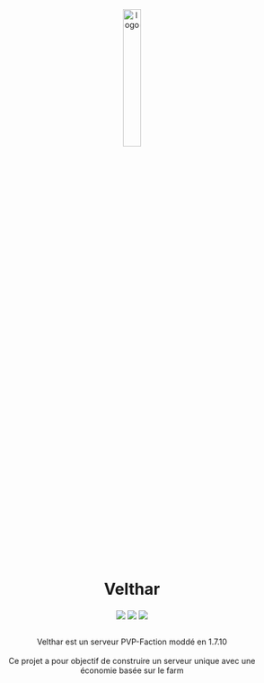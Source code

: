 <div align="center">

<img src="[https://i.imgur.com/oPi4P7a.png](https://avatars.githubusercontent.com/u/166123983?s=400&u=1d26de1a03cf39d2b7e5d7526859cef85ac63dff&v=4)" alt="logo" style="width:25%">

# Velthar

<div align="center" >
  <img align="center" src="https://img.shields.io/badge/minecraft-1.7.10-blue">
  <img align="center" src="https://img.shields.io/badge/maintainer-Venusia-orange">
  <img align="center" src="https://img.shields.io/maintenance/yes/9999">
</div>

<br>

Velthar est un serveur PVP-Faction moddé en 1.7.10
<br><br>
Ce projet a pour objectif de construire un serveur unique avec une économie basée sur le farm
